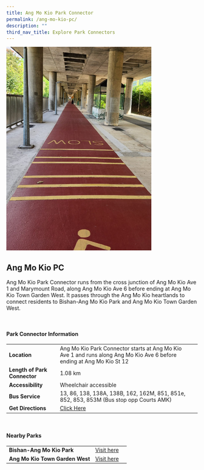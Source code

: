 ```yaml
---
title: Ang Mo Kio Park Connector
permalink: /ang-mo-kio-pc/
description: ""
third_nav_title: Explore Park Connectors
---
```

![](/images/ang%20mo%20kio%20ave%208%20park%20connector.jpg)

## Ang Mo Kio PC

Ang Mo Kio Park Connector runs from the cross junction of Ang Mo Kio Ave 1 and Marymount Road, along Ang Mo Kio Ave 6 before ending at Ang Mo Kio Town Garden West. It passes through the Ang Mo Kio heartlands to connect residents to Bishan-Ang Mo Kio Park and Ang Mo Kio Town Garden West.

<br>

#### Park Connector Information

|  |  |  |
| -------- | -------- | -------- |
| **Location** | Ang Mo Kio Park Connector starts at Ang Mo Kio Ave 1 and runs along Ang Mo Kio Ave 6 before ending at Ang Mo Kio St 12 |  |
| **Length of Park Connector** | 1.08 km   |  |
| **Accessibility** | Wheelchair accessible | |
| **Bus Service** | 13, 86, 138, 138A, 138B, 162, 162M, 851, 851e, 852, 853, 853M (Bus stop opp Courts AMK) | |
| **Get Directions** |  [Click Here](https://www.onemap.gov.sg/main/v2/?lat=1.3718537353892077&amp;lng=103.8451446650041) | 

<br>

#### Nearby Parks

|   |  |  |
| -------- | -------- | -------- |
| **Bishan-Ang Mo Kio Park** | [Visit here](https://www.nparks.gov.sg/gardens-parks-and-nature/parks-and-nature-reserves/bishan---ang-mo-kio-park) | |
|**Ang Mo Kio Town Garden West** | [Visit here](https://www.nparks.gov.sg/gardens-parks-and-nature/parks-and-nature-reserves/ang-mo-kio-town-garden-west) | |